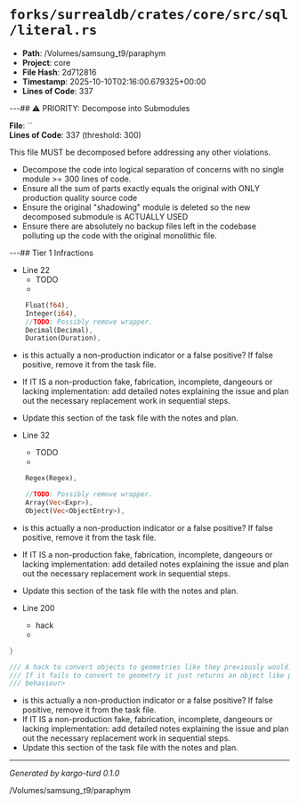 # `forks/surrealdb/crates/core/src/sql/literal.rs`

- **Path**: /Volumes/samsung_t9/paraphym
- **Project**: core
- **File Hash**: 2d712816  
- **Timestamp**: 2025-10-10T02:16:00.679325+00:00  
- **Lines of Code**: 337

---## ⚠️ PRIORITY: Decompose into Submodules

**File**: ``  
**Lines of Code**: 337 (threshold: 300)

This file MUST be decomposed before addressing any other violations.

- Decompose the code into logical separation of concerns with no single module >= 300 lines of code. 
- Ensure all the sum of parts exactly equals the original with ONLY production quality source code
- Ensure the original "shadowing" module is deleted so the new decomposed submodule is ACTUALLY USED
- Ensure there are absolutely no backup files left in the codebase polluting up the code with the original monolithic file.

---## Tier 1 Infractions 


- Line 22
  - TODO
  - 

```rust
	Float(f64),
	Integer(i64),
	//TODO: Possibly remove wrapper.
	Decimal(Decimal),
	Duration(Duration),
```

- is this actually a non-production indicator or a false positive? If false positive, remove it from the task file.
- If IT IS a non-production fake, fabrication, incomplete, dangeours or lacking implementation: add detailed notes explaining the issue and plan out the necessary replacement work in sequential steps. 
- Update this section of the task file with the notes and plan.


- Line 32
  - TODO
  - 

```rust
	Regex(Regex),

	//TODO: Possibly remove wrapper.
	Array(Vec<Expr>),
	Object(Vec<ObjectEntry>),
```

- is this actually a non-production indicator or a false positive? If false positive, remove it from the task file.
- If IT IS a non-production fake, fabrication, incomplete, dangeours or lacking implementation: add detailed notes explaining the issue and plan out the necessary replacement work in sequential steps. 
- Update this section of the task file with the notes and plan.


- Line 200
  - hack
  - 

```rust
}

/// A hack to convert objects to geometries like they previously would.
/// If it fails to convert to geometry it just returns an object like previous
/// behaviour>
```

- is this actually a non-production indicator or a false positive? If false positive, remove it from the task file.
- If IT IS a non-production fake, fabrication, incomplete, dangeours or lacking implementation: add detailed notes explaining the issue and plan out the necessary replacement work in sequential steps. 
- Update this section of the task file with the notes and plan.

---

*Generated by kargo-turd 0.1.0*

/Volumes/samsung_t9/paraphym